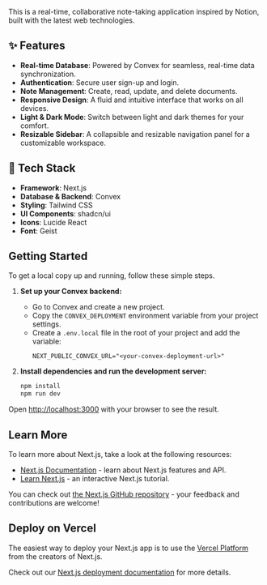 This is a real-time, collaborative note-taking application inspired by Notion, built with the latest web technologies.

## ✨ Features

- **Real-time Database**: Powered by Convex for seamless, real-time data synchronization.
- **Authentication**: Secure user sign-up and login.
- **Note Management**: Create, read, update, and delete documents.
- **Responsive Design**: A fluid and intuitive interface that works on all devices.
- **Light & Dark Mode**: Switch between light and dark themes for your comfort.
- **Resizable Sidebar**: A collapsible and resizable navigation panel for a customizable workspace.

## 🚀 Tech Stack

- **Framework**: Next.js
- **Database & Backend**: Convex
- **Styling**: Tailwind CSS
- **UI Components**: shadcn/ui
- **Icons**: Lucide React
- **Font**: Geist

## Getting Started

To get a local copy up and running, follow these simple steps.

1.  **Set up your Convex backend:**
    - Go to Convex and create a new project.
    - Copy the `CONVEX_DEPLOYMENT` environment variable from your project settings.
    - Create a `.env.local` file in the root of your project and add the variable:
      ```
      NEXT_PUBLIC_CONVEX_URL="<your-convex-deployment-url>"
      ```

2.  **Install dependencies and run the development server:**
    ```bash
    npm install
    npm run dev
    ```

Open [http://localhost:3000](http://localhost:3000) with your browser to see the result.

## Learn More

To learn more about Next.js, take a look at the following resources:

- [Next.js Documentation](https://nextjs.org/docs) - learn about Next.js features and API.
- [Learn Next.js](https://nextjs.org/learn) - an interactive Next.js tutorial.

You can check out [the Next.js GitHub repository](https://github.com/vercel/next.js) - your feedback and contributions are welcome!

## Deploy on Vercel

The easiest way to deploy your Next.js app is to use the [Vercel Platform](https://vercel.com/new?utm_medium=default-template&filter=next.js&utm_source=create-next-app&utm_campaign=create-next-app-readme) from the creators of Next.js.

Check out our [Next.js deployment documentation](https://nextjs.org/docs/app/building-your-application/deploying) for more details.
